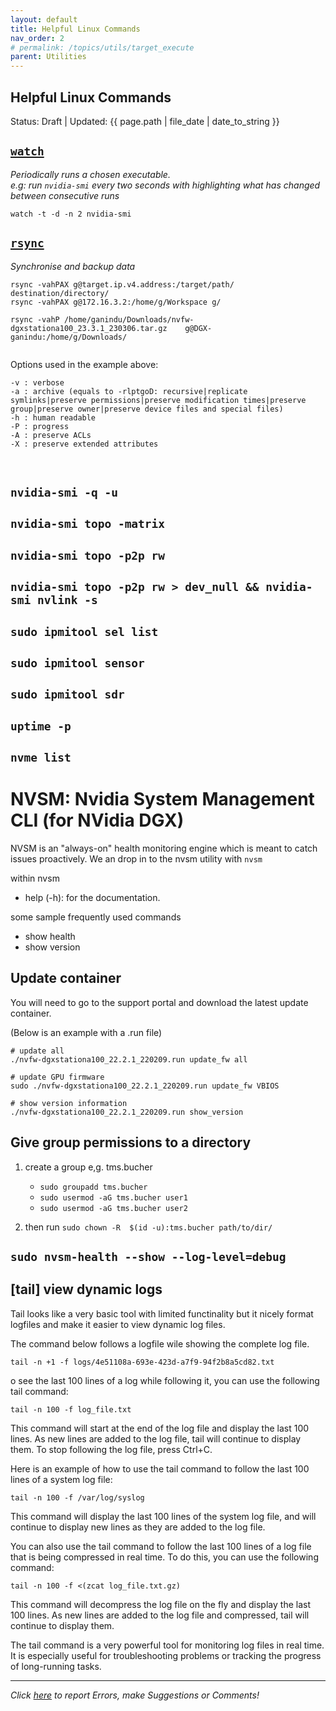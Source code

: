 ```yaml
---
layout: default
title: Helpful Linux Commands  
nav_order: 2 
# permalink: /topics/utils/target_execute
parent: Utilities
---
```


## Helpful Linux Commands

Status: Draft | Updated: {{ page.path | file_date | date_to_string }}



## [`watch`][WATCH]

*Periodically runs a chosen executable. <br/>
e.g: run `nvidia-smi` every two seconds with highlighting what has changed between consecutive runs*

```
watch -t -d -n 2 nvidia-smi
```


## [`rsync`][RSYNC]

*Synchronise and backup data*

```
rsync -vahPAX g@target.ip.v4.address:/target/path/ destination/directory/
rsync -vahPAX g@172.16.3.2:/home/g/Workspace g/

rsync -vahP /home/ganindu/Downloads/nvfw-dgxstationa100_23.3.1_230306.tar.gz    g@DGX-ganindu:/home/g/Downloads/


```

Options used in the example above:

```
-v : verbose
-a : archive (equals to -rlptgoD: recursive|replicate symlinks|preserve permissions|preserve modification times|preserve group|preserve owner|preserve device files and special files)
-h : human readable 
-P : progress
-A : preserve ACLs
-X : preserve extended attributes
```

<br />
 

## `nvidia-smi -q -u`

## `nvidia-smi topo -matrix` 

## `nvidia-smi topo -p2p rw`

## `nvidia-smi topo -p2p rw > dev_null && nvidia-smi nvlink -s`

## `sudo ipmitool sel list`

## `sudo ipmitool sensor`

## `sudo ipmitool sdr`

## `uptime -p` 

## `nvme list` 

# NVSM: Nvidia System Management CLI (for NVidia DGX)

NVSM is an "always-on" health monitoring engine which is meant to catch issues proactively. We an drop in to the nvsm utility with `nvsm`

within nvsm

* help (-h): for the documentation.

some sample frequently used commands 

* show health
* show version

## Update container 

You will need to go to the support portal and download the latest update container.

(Below is an example with a .run file)

```
# update all
./nvfw-dgxstationa100_22.2.1_220209.run update_fw all

# update GPU firmware
sudo ./nvfw-dgxstationa100_22.2.1_220209.run update_fw VBIOS

# show version information 
./nvfw-dgxstationa100_22.2.1_220209.run show_version

```


## Give group permissions to a directory 

1. create a group e,g. tms.bucher
    * `sudo groupadd tms.bucher`
    * `sudo usermod -aG tms.bucher user1`
    * `sudo usermod -aG tms.bucher user2`

2. then run `sudo chown -R  $(id -u):tms.bucher path/to/dir/` 











## `sudo nvsm-health --show --log-level=debug`





## [tail] view dynamic logs 

Tail looks like a very basic tool with limited functinality but it nicely format logfiles and make it easier to view dynamic log files.

The command below follows a logfile wile showing the complete log file.
 


```
tail -n +1 -f logs/4e51108a-693e-423d-a7f9-94f2b8a5cd82.txt 
```

o see the last 100 lines of a log while following it, you can use the following tail command:
```
tail -n 100 -f log_file.txt
```
This command will start at the end of the log file and display the last 100 lines. As new lines are added to the log file, tail will continue to display them. To stop following the log file, press Ctrl+C.

Here is an example of how to use the tail command to follow the last 100 lines of a system log file:
```
tail -n 100 -f /var/log/syslog
```
This command will display the last 100 lines of the system log file, and will continue to display new lines as they are added to the log file.

You can also use the tail command to follow the last 100 lines of a log file that is being compressed in real time. To do this, you can use the following command:
```
tail -n 100 -f <(zcat log_file.txt.gz)
```
This command will decompress the log file on the fly and display the last 100 lines. As new lines are added to the log file and compressed, tail will continue to display them.

The tail command is a very powerful tool for monitoring log files in real time. It is especially useful for troubleshooting problems or tracking the progress of long-running tasks.


---
*Click [here][ERRORS-SUGGESTIONS] to report Errors, make Suggestions or Comments!*

[WATCH]: https://man7.org/linux/man-pages/man1/watch.1.html
[RSYNC]: https://man7.org/linux/man-pages/man1/rsync.1.html


[ERRORS-SUGGESTIONS]: https://github.com/ganindu7/deepnotes/issues

<!-- Latex in markdown -->
<script src="https://cdn.mathjax.org/mathjax/latest/MathJax.js?config=TeX-AMS-MML_HTMLorMML" type="text/javascript"></script>
<!-- $$ \nabla_\boldsymbol{x} J(\boldsymbol{x}) $$ -->

